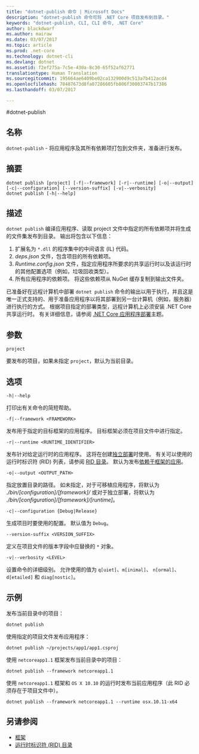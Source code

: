 ```yaml
---
title: "dotnet-publish 命令 | Microsoft Docs"
description: "dotnet-publish 命令可将 .NET Core 项目发布到目录。"
keywords: "dotnet-publish, CLI, CLI 命令, .NET Core"
author: blackdwarf
ms.author: mairaw
ms.date: 03/07/2017
ms.topic: article
ms.prod: .net-core
ms.technology: dotnet-cli
ms.devlang: dotnet
ms.assetid: f2ef275a-7c5e-430a-8c30-65f52af62771
translationtype: Human Translation
ms.sourcegitcommit: 195664ae6409be02ca132900d9c513a7b412acd4
ms.openlocfilehash: 78487673d8fa07286605fb806f30083747b17386
ms.lasthandoff: 03/07/2017

---
```

#<a name="dotnet-publish"></a>dotnet-publish

## <a name="name"></a>名称

`dotnet-publish` - 将应用程序及其所有依赖项打包到文件夹，准备进行发布。

## <a name="synopsis"></a>摘要

```
dotnet publish [project] [-f|--framework] [-r|--runtime] [-o|--output] [-c|--configuration] [--version-suffix] [-v|--verbosity]
dotnet publish [-h|--help]
```

## <a name="description"></a>描述

`dotnet publish` 编译应用程序、读取 project 文件中指定的所有依赖项并将生成的文件集发布到目录。 输出将包含以下信息：

1. 扩展名为 `*.dll` 的程序集中的中间语言 (IL) 代码。
2. *deps.json* 文件，包含项目的所有依赖项。 
3. *Runtime.config.json* 文件，指定应用程序所要求的共享运行时以及该运行时的其他配置选项（例如，垃圾回收类型）。
4. 所有应用程序的依赖项。 将这些依赖项从 NuGet 缓存复制到输出文件夹。 

已准备好在远程计算机中部署 `dotnet publish` 命令的输出以用于执行，并且这是唯一正式支持的、用于准备应用程序以将其部署到另一台计算机（例如，服务器）进行执行的方式。 根据项目指定的部署类型，远程计算机上必须安装 .NET Core 共享运行时。 有关详细信息，请参阅 [.NET Core 应用程序部署](../deploying/index.md)主题。

## <a name="arguments"></a>参数

`project` 

要发布的项目，如果未指定 `project`，默认为当前目录。 

## <a name="options"></a>选项

`-h|--help`

打印出有关命令的简短帮助。  

`-f|--framework <FRAMEWORK>`

发布用于指定的目标框架的应用程序。 目标框架必须在项目文件中进行指定。

`-r|--runtime <RUNTIME_IDENTIFIER>`

发布针对给定运行时的应用程序。 这将在创建[独立部署](../deploying/index.md#self-contained-deployments-scd)时使用。 有关可以使用的运行时标识符 (RID) 列表，请参阅 [RID 目录](../rid-catalog.md)。 默认为发布[依赖于框架的应用](../deploying/index.md#framework-dependent-deployments-fdd)。

`-o|--output <OUTPUT_PATH>`

指定放置目录的路径。 如未指定，对于可移植应用程序，将默认为 *_./bin/[configuration]/[framework]/_* 或对于独立部署，将默认为 *_./bin/[configuration]/[framework]/[runtime]_*。

`-c|--configuration {Debug|Release}`

生成项目时要使用的配置。 默认值为 `Debug`。

`--version-suffix <VERSION_SUFFIX>`

定义在项目文件的版本字段中应替换的 `*` 对象。

`-v|--verbosity <LEVEL>`

设置命令的详细级别。 允许使用的值为 `q[uiet]`、`m[inimal]`、 `n[ormal]`、`d[etailed]` 和 `diag[nostic]`。

## <a name="examples"></a>示例

发布当前目录中的项目：

`dotnet publish`

使用指定的项目文件发布应用程序：

`dotnet publish ~/projects/app1/app1.csproj`
    
使用 `netcoreapp1.1` 框架发布当前目录中的项目：

`dotnet publish --framework netcoreapp1.1`
    
使用 `netcoreapp1.1` 框架和 `OS X 10.10` 的运行时发布当前应用程序（此 RID 必须存在于项目文件中）。

`dotnet publish --framework netcoreapp1.1 --runtime osx.10.11-x64`

## <a name="see-also"></a>另请参阅
* [框架](../../standard/frameworks.md)
* [运行时标识符 (RID) 目录](../rid-catalog.md)

